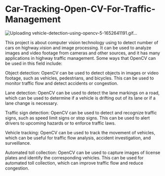 # Car-Tracking-Open-CV-For-Traffic-Management

![Uploading vehicle-detection-using-opencv-5-1652641191.gif…]()

This project is about computer vision technology using to detect number of cars on highway.vision and image processing. It can be used to analyze images and video footage from cameras and other sources, and it has many applications in highway traffic management. Some ways that OpenCV can be used in this field include:

Object detection: OpenCV can be used to detect objects in images or video footage, such as vehicles, pedestrians, and bicycles. This can be used to monitor traffic flow and detect accidents or congestion.

Lane detection: OpenCV can be used to detect the lane markings on a road, which can be used to determine if a vehicle is drifting out of its lane or if a lane change is necessary.

Traffic sign detection: OpenCV can be used to detect and recognize traffic signs, such as speed limit signs or stop signs. This can be used to alert drivers to upcoming hazards or to enforce traffic laws.

Vehicle tracking: OpenCV can be used to track the movement of vehicles, which can be useful for traffic flow analysis, accident investigation, and surveillance.

Automated toll collection: OpenCV can be used to capture images of license plates and identify the corresponding vehicles. This can be used for automated toll collection, which can improve traffic flow and reduce congestion.
